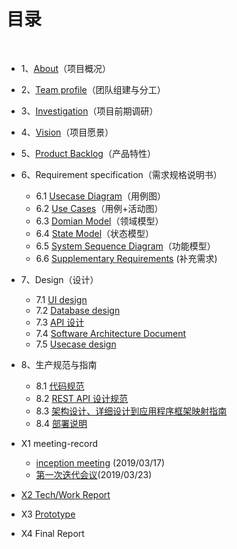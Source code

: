 # [](#TOC)目录

&nbsp;&nbsp; 

* 1、[About](01-about)（项目概况）
* 2、[Team profile](02-team-profile)（团队组建与分工）
* 3、[Investigation](03-investigation)（项目前期调研）
* 4、[Vision](04-vision)（项目愿景）
* 5、[Product Backlog](05-product-backlog)（产品特性）
* 6、Requirement specification（需求规格说明书）
    - 6.1 [Usecase Diagram](06-requirement-specification-1)（用例图）
    - 6.2 [Use Cases](06-requirement-specification-2)（用例+活动图）
    - 6.3 [Domian Model](06-requirement-specification-3)（领域模型）
    - 6.4 [State Model](06-requirement-specification-4)（状态模型）
    - 6.5 [System Sequence Diagram](06-requirement-specification-5)（功能模型）
    - 6.6 [Supplementary Requirements](06-requirement-specification-6) (补充需求)
* 7、Design（设计）
    - 7.1 [UI design](07-design-1)
    - 7.2 [Database design](07-design-2)
    - 7.3 [API 设计](07-design-3)
    - 7.4 [Software Architecture Document](07-design-4)
    - 7.5 [Usecase design](07-design-5)
* 8、生产规范与指南
    - 8.1 [代码规范](08-code-rules-and-guide-1)
    - 8.2 [REST API 设计规范](08-code-rules-and-guide-2)
    - 8.3 [架构设计、详细设计到应用程序框架映射指南](08-code-rules-and-guide-3)
    - 8.4 [部署说明](08-code-rules-and-guide-4)
* X1 meeting-record
    - [inception meeting](X1-meeting-record0) (2019/03/17)
    - [第一次迭代会议](X1-meeting-record1)(2019/03/23)
  
* [X2 Tech/Work Report](X2-tech-work-report)

* X3 [Prototype](http://www.volley99.com/)
    
* X4 Final Report
